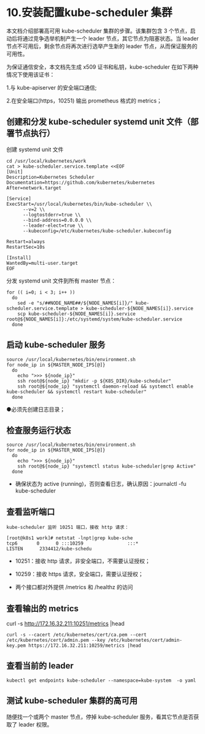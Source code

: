 # 10.安装配置kube-scheduler 集群

本文档介绍部署高可用 kube-scheduler 集群的步骤。该集群包含 3 个节点，启动后将通过竞争选举机制产生一个 leader 节点，其它节点为阻塞状态。当 leader 节点不可用后，剩余节点将再次进行选举产生新的 leader 节点，从而保证服务的可用性。

为保证通信安全，本文档先生成 x509 证书和私钥，kube-scheduler 在如下两种情况下使用该证书：

1.与 kube-apiserver 的安全端口通信;

2.在安全端口(https，10251) 输出 prometheus 格式的 metrics；



## 创建和分发 kube-scheduler systemd unit 文件（部署节点执行）

创建 systemd unit 文件

```
cd /usr/local/kubernetes/work
cat > kube-scheduler.service.template <<EOF
[Unit]
Description=Kubernetes Scheduler
Documentation=https://github.com/kubernetes/kubernetes
After=network.target

[Service]
ExecStart=/usr/local/kubernetes/bin/kube-scheduler \\
      --v=2 \\
      --logtostderr=true \\
      --bind-address=0.0.0.0 \\
      --leader-elect=true \\
      --kubeconfig=/etc/kubernetes/kube-scheduler.kubeconfig

Restart=always
RestartSec=10s

[Install]
WantedBy=multi-user.target
EOF
```

分发 systemd unit 文件到所有 master 节点：


```
for (( i=0; i < 3; i++ ))
  do
    sed -e "s/##NODE_NAME##/${NODE_NAMES[i]}/" kube-scheduler.service.template > kube-scheduler-${NODE_NAMES[i]}.service 
    scp kube-scheduler-${NODE_NAMES[i]}.service root@${NODE_NAMES[i]}:/etc/systemd/system/kube-scheduler.service  
  done
```



## 启动 kube-scheduler 服务

```
source /usr/local/kubernetes/bin/environment.sh
for node_ip in ${MASTER_NODE_IPS[@]}
  do
    echo ">>> ${node_ip}"
    ssh root@${node_ip} "mkdir -p ${K8S_DIR}/kube-scheduler"
    ssh root@${node_ip} "systemctl daemon-reload && systemctl enable kube-scheduler && systemctl restart kube-scheduler"
  done
```

●必须先创建日志目录；



## 检查服务运行状态

```
source /usr/local/kubernetes/bin/environment.sh
for node_ip in ${MASTER_NODE_IPS[@]}
  do
    echo ">>> ${node_ip}"
    ssh root@${node_ip} "systemctl status kube-scheduler|grep Active"
  done
```

- 确保状态为 active (running)，否则查看日志，确认原因：journalctl -fu kube-scheduler



## 查看监听端口



```
kube-scheduler 监听 10251 端口，接收 http 请求：

[root@k8s1 work]# netstat -lnpt|grep kube-sche
tcp6       0      0 :::10259                :::*                    LISTEN      2334412/kube-schedu

```

- 10251：接收 http 请求，非安全端口，不需要认证授权；

- 10259：接收 https 请求，安全端口，需要认证授权；

- 两个接口都对外提供 /metrics 和 /healthz 的访问

  

  

  

## 查看输出的 metrics

 curl -s http://172.16.32.211:10251/metrics |head



```
curl -s --cacert /etc/kubernetes/cert/ca.pem --cert /etc/kubernetes/cert/admin.pem --key /etc/kubernetes/cert/admin-key.pem https://172.16.32.211:10259/metrics |head
```



## 查看当前的 leader

```
kubectl get endpoints kube-scheduler --namespace=kube-system  -o yaml
```



## 测试 kube-scheduler 集群的高可用

随便找一个或两个 master 节点，停掉 kube-scheduler 服务，看其它节点是否获取了 leader 权限。
